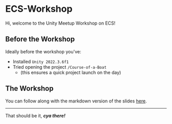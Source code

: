 # ECS-Workshop
Hi, welcome to the Unity Meetup Workshop on ECS!

## Before the Workshop
Ideally before the workshop you've:
- Installed `Unity 2022.3.6f1`
- Tried opening the project `/Course-of-a-Boat`
  - (this ensures a quick project launch on the day)

## The Workshop
You can follow along with the markdown version of the slides [here](Guide/Couse-of-a-Boat/1-Intro.md).

------ 
That should be it, ***cya there!***
